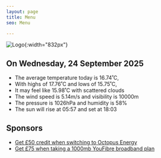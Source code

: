```yaml
---
layout: page
title: Menu
seo: Menu

---
```


![Logo](/images/logo.jpg){:width="832px"}

<!-- weather_marker starts -->
## On Wednesday, 24 September 2025

- The average temperature today is 16.74˚C,
- With highs of 17.76˚C and lows of 15.75˚C,
- It may feel like 15.98˚C with scattered clouds
- The wind speed is 5.14m/s and visibility is 10000m
- The pressure is 1026hPa and humidity is 58%
- The sun will rise at 05:57 and set at 18:03

<!-- weather_marker ends -->

## Sponsors

- [Get £50 credit when switching to Octopus Energy](https://bit.ly/3oD1nnS)
- [Get £75 when taking a 1000mb YouFibre broadband plan](https://aklam.io/91zWhU?)
